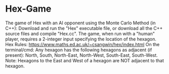 # Hex-Game
The game of Hex with an AI opponent using the Monte Carlo Method (in C++):
Download and run the "Hex" executable file, or download all the C++ source files and compile "Hex.cc".
The game, when run with a "human" player, requires a 2-integer input specifying the location of the hexagon.
Hex Rules: https://www.maths.ed.ac.uk/~csangwin/hex/index.html
On the terminal/cmd: Any hexagon has the following hexagons as adjacent (if present): North, South, North-East, North-West, South-East, South-West.
Note: Hexagons to the East and West of a hexagon are NOT adjacent to that hexagon.
